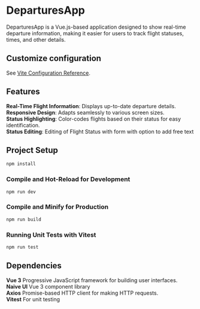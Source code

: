 # DeparturesApp

DeparturesApp is a Vue.js-based application designed to show real-time departure information, making it easier for users to track flight statuses, times, and other details.

## Customize configuration

See [Vite Configuration Reference](https://vitejs.dev/config/).

## Features

**Real-Time Flight Information**: Displays up-to-date departure details.  
**Responsive Design**: Adapts seamlessly to various screen sizes.  
**Status Highlighting**: Color-codes flights based on their status for easy identification.  
**Status Editing**: Editing of Flight Status with form with option to add free text

## Project Setup

```sh
npm install
```

### Compile and Hot-Reload for Development

```sh
npm run dev
```

### Compile and Minify for Production

```sh
npm run build
```

### Running Unit Tests with Vitest

```sh
npm run test
```

## Dependencies

**Vue 3** Progressive JavaScript framework for building user interfaces.  
**Naive UI** Vue 3 component library  
**Axios** Promise-based HTTP client for making HTTP requests.  
**Vitest** For unit testing
